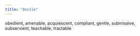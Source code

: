 ```yaml
---
title: "Docile"
---
```

obedient, amenable, acquiescent, compliant, gentle, submissive, subservient, teachable, tractable

